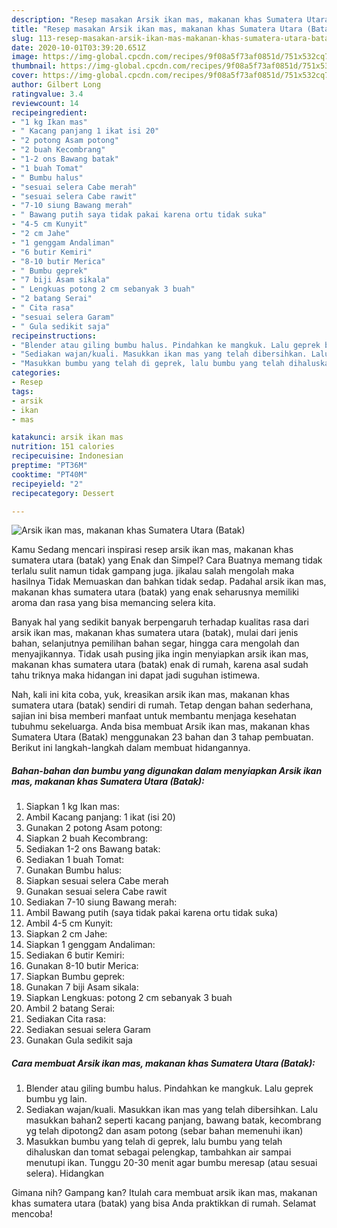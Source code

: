 ```yaml
---
description: "Resep masakan Arsik ikan mas, makanan khas Sumatera Utara (Batak) | Cara Masak Arsik ikan mas, makanan khas Sumatera Utara (Batak) Yang Sempurna"
title: "Resep masakan Arsik ikan mas, makanan khas Sumatera Utara (Batak) | Cara Masak Arsik ikan mas, makanan khas Sumatera Utara (Batak) Yang Sempurna"
slug: 113-resep-masakan-arsik-ikan-mas-makanan-khas-sumatera-utara-batak-cara-masak-arsik-ikan-mas-makanan-khas-sumatera-utara-batak-yang-sempurna
date: 2020-10-01T03:39:20.651Z
image: https://img-global.cpcdn.com/recipes/9f08a5f73af0851d/751x532cq70/arsik-ikan-mas-makanan-khas-sumatera-utara-batak-foto-resep-utama.jpg
thumbnail: https://img-global.cpcdn.com/recipes/9f08a5f73af0851d/751x532cq70/arsik-ikan-mas-makanan-khas-sumatera-utara-batak-foto-resep-utama.jpg
cover: https://img-global.cpcdn.com/recipes/9f08a5f73af0851d/751x532cq70/arsik-ikan-mas-makanan-khas-sumatera-utara-batak-foto-resep-utama.jpg
author: Gilbert Long
ratingvalue: 3.4
reviewcount: 14
recipeingredient:
- "1 kg Ikan mas"
- " Kacang panjang 1 ikat isi 20"
- "2 potong Asam potong"
- "2 buah Kecombrang"
- "1-2 ons Bawang batak"
- "1 buah Tomat"
- " Bumbu halus"
- "sesuai selera Cabe merah"
- "sesuai selera Cabe rawit"
- "7-10 siung Bawang merah"
- " Bawang putih saya tidak pakai karena ortu tidak suka"
- "4-5 cm Kunyit"
- "2 cm Jahe"
- "1 genggam Andaliman"
- "6 butir Kemiri"
- "8-10 butir Merica"
- " Bumbu geprek"
- "7 biji Asam sikala"
- " Lengkuas potong 2 cm sebanyak 3 buah"
- "2 batang Serai"
- " Cita rasa"
- "sesuai selera Garam"
- " Gula sedikit saja"
recipeinstructions:
- "Blender atau giling bumbu halus. Pindahkan ke mangkuk. Lalu geprek bumbu yg lain."
- "Sediakan wajan/kuali. Masukkan ikan mas yang telah dibersihkan. Lalu masukkan bahan2 seperti kacang panjang, bawang batak, kecombrang yg telah dipotong2 dan asam potong (sebar bahan memenuhi ikan)"
- "Masukkan bumbu yang telah di geprek, lalu bumbu yang telah dihaluskan dan tomat sebagai pelengkap, tambahkan air sampai menutupi ikan. Tunggu 20-30 menit agar bumbu meresap (atau sesuai selera). Hidangkan"
categories:
- Resep
tags:
- arsik
- ikan
- mas

katakunci: arsik ikan mas 
nutrition: 151 calories
recipecuisine: Indonesian
preptime: "PT36M"
cooktime: "PT40M"
recipeyield: "2"
recipecategory: Dessert

---
```



![Arsik ikan mas, makanan khas Sumatera Utara (Batak)](https://img-global.cpcdn.com/recipes/9f08a5f73af0851d/751x532cq70/arsik-ikan-mas-makanan-khas-sumatera-utara-batak-foto-resep-utama.jpg)

Kamu Sedang mencari inspirasi resep arsik ikan mas, makanan khas sumatera utara (batak) yang Enak dan Simpel? Cara Buatnya memang tidak terlalu sulit namun tidak gampang juga. jikalau salah mengolah maka hasilnya Tidak Memuaskan dan bahkan tidak sedap. Padahal arsik ikan mas, makanan khas sumatera utara (batak) yang enak seharusnya memiliki aroma dan rasa yang bisa memancing selera kita.

Banyak hal yang sedikit banyak berpengaruh terhadap kualitas rasa dari arsik ikan mas, makanan khas sumatera utara (batak), mulai dari jenis bahan, selanjutnya pemilihan bahan segar, hingga cara mengolah dan menyajikannya. Tidak usah pusing jika ingin menyiapkan arsik ikan mas, makanan khas sumatera utara (batak) enak di rumah, karena asal sudah tahu triknya maka hidangan ini dapat jadi suguhan istimewa.




Nah, kali ini kita coba, yuk, kreasikan arsik ikan mas, makanan khas sumatera utara (batak) sendiri di rumah. Tetap dengan bahan sederhana, sajian ini bisa memberi manfaat untuk membantu menjaga kesehatan tubuhmu sekeluarga. Anda bisa membuat Arsik ikan mas, makanan khas Sumatera Utara (Batak) menggunakan 23 bahan dan 3 tahap pembuatan. Berikut ini langkah-langkah dalam membuat hidangannya.

<!--inarticleads1-->

##### Bahan-bahan dan bumbu yang digunakan dalam menyiapkan Arsik ikan mas, makanan khas Sumatera Utara (Batak):

1. Siapkan 1 kg Ikan mas:
1. Ambil  Kacang panjang: 1 ikat (isi 20)
1. Gunakan 2 potong Asam potong:
1. Siapkan 2 buah Kecombrang:
1. Sediakan 1-2 ons Bawang batak:
1. Sediakan 1 buah Tomat:
1. Gunakan  Bumbu halus:
1. Siapkan sesuai selera Cabe merah
1. Gunakan sesuai selera Cabe rawit
1. Sediakan 7-10 siung Bawang merah:
1. Ambil  Bawang putih (saya tidak pakai karena ortu tidak suka)
1. Ambil 4-5 cm Kunyit:
1. Siapkan 2 cm Jahe:
1. Siapkan 1 genggam Andaliman:
1. Sediakan 6 butir Kemiri:
1. Gunakan 8-10 butir Merica:
1. Siapkan  Bumbu geprek:
1. Gunakan 7 biji Asam sikala:
1. Siapkan  Lengkuas: potong 2 cm sebanyak 3 buah
1. Ambil 2 batang Serai:
1. Sediakan  Cita rasa:
1. Sediakan sesuai selera Garam
1. Gunakan  Gula sedikit saja




<!--inarticleads2-->

##### Cara membuat Arsik ikan mas, makanan khas Sumatera Utara (Batak):

1. Blender atau giling bumbu halus. Pindahkan ke mangkuk. Lalu geprek bumbu yg lain.
1. Sediakan wajan/kuali. Masukkan ikan mas yang telah dibersihkan. Lalu masukkan bahan2 seperti kacang panjang, bawang batak, kecombrang yg telah dipotong2 dan asam potong (sebar bahan memenuhi ikan)
1. Masukkan bumbu yang telah di geprek, lalu bumbu yang telah dihaluskan dan tomat sebagai pelengkap, tambahkan air sampai menutupi ikan. Tunggu 20-30 menit agar bumbu meresap (atau sesuai selera). Hidangkan




Gimana nih? Gampang kan? Itulah cara membuat arsik ikan mas, makanan khas sumatera utara (batak) yang bisa Anda praktikkan di rumah. Selamat mencoba!
